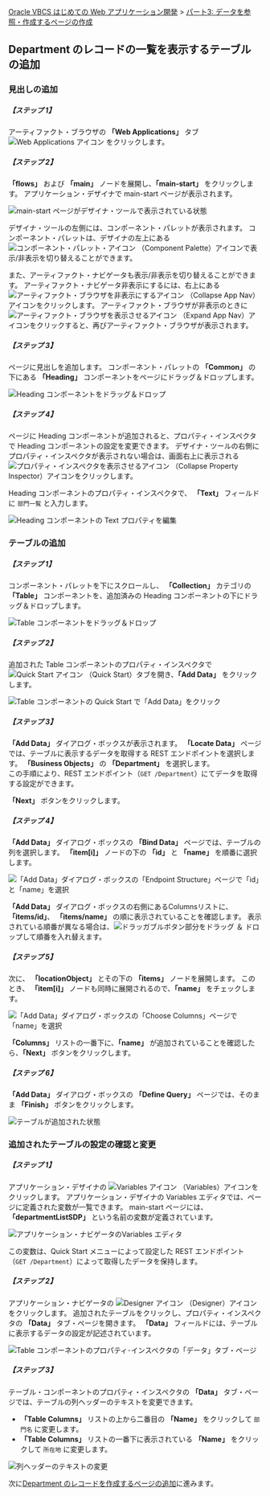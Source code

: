 [Oracle VBCS はじめての Web アプリケーション開発](../../README.md) >
[パート3: データを参照・作成するページの作成](README.md)

## Department のレコードの一覧を表示するテーブルの追加

### 見出しの追加

##### 【ステップ 1】

アーティファクト・ブラウザの **「Web Applications」** タブ
<img src="../icons/vbcsca_webapp_icon.png" alt="Web Applications アイコン">
をクリックします。

##### 【ステップ 2】

**「flows」** および **「main」** ノードを展開し、**「main-start」** をクリックします。
アプリケーション・デザイナで main-start ページが表示されます。

![main-start ページがデザイナ・ツールで表示されている状態](images/main-start.png)

デザイナ・ツールの左側には、コンポーネント・パレットが表示されます。
コンポーネント・パレットは、デザイナの左上にある
<img src="../icons/vbcsca_component_palette.png" alt="コンポーネント・パレット・アイコン">
（Component Palette）アイコンで表示/非表示を切り替えることができます。

また、アーティファクト・ナビゲータも表示/非表示を切り替えることができます。
アーティファクト・ナビゲータ非表示にするには、右上にある
<img src="../icons/vbcs_artifact_browser_close.png" alt="アーティファクト・ブラウザを非表示にするアイコン">
（Collapse App Nav）アイコンをクリックします。
アーティファクト・ブラウザが非表示のときに
<img src="../icons/vbcs_artifact_browser_open.png" alt="アーティファクト・ブラウザを表示させるアイコン">
（Expand App Nav）アイコンをクリックすると、再びアーティファクト・ブラウザが表示されます。

##### 【ステップ 3】

ページに見出しを追加します。
コンポーネント・パレットの **「Common」** の下にある **「Heading」** コンポーネントをページにドラッグ＆ドロップします。

![Heading コンポーネントをドラッグ＆ドロップ](images/heading_dd.png)

##### 【ステップ 4】

ページに Heading コンポーネントが追加されると、プロパティ・インスペクタで Heading コンポーネントの設定を変更できます。
デザイナ・ツールの右側にプロパティ・インスペクタが表示されない場合は、画面右上に表示される
<img src="../icons/vbcs_property_inspector_open.png" alt="プロパティ・インスペクタを表示させるアイコン">
（Collapse Property Inspector）アイコンをクリックします。

Heading コンポーネントのプロパティ・インスペクタで、 **「Text」** フィールドに `部門一覧` と入力します。

![Heading コンポーネントの Text プロパティを編集](images/heading_property_text.png)

### テーブルの追加

##### 【ステップ 1】

コンポーネント・パレットを下にスクロールし、 **「Collection」** カテゴリの **「Table」** コンポーネントを、追加済みの Heading コンポーネントの下にドラッグ＆ドロップします。

![Table コンポーネントをドラッグ＆ドロップ](images/table_dd.png)

##### 【ステップ 2】

追加された Table コンポーネントのプロパティ・インスペクタで
<img src="../icons/vbcscp_qs_icon.png" alt="Quick Start アイコン">
（Quick Start）タブを開き、**「Add Data」** をクリックします。

![Table コンポーネントの Quick Start で「Add Data」をクリック](images/table_quick_start_add_data.png)

##### 【ステップ 3】

**「Add Data」** ダイアログ・ボックスが表示されます。
**「Locate Data」** ページでは、テーブルに表示するデータを取得する REST エンドポイントを選択します。
**「Business Objects」** の **「Department」** を選択します。  
この手順により、REST エンドポイント（`GET /Department`）にてデータを取得する設定ができます。

**「Next」** ボタンをクリックします。

##### 【ステップ 4】

**「Add Data」** ダイアログ・ボックスの **「Bind Data」** ページでは、テーブルの列を選択します。
**「item[i]」** ノードの下の **「id」** と **「name」** を順番に選択します。

![「Add Data」ダイアログ・ボックスの「Endpoint Structure」ページで「id」と「name」を選択](images/012.png)

**「Add Data」** ダイアログ・ボックスの右側にあるColumnsリストに、 **「items/id」**、 **「items/name」** の順に表示されていることを確認します。
表示されている順番が異なる場合は、<img src="../icons/002.png" alt="ドラッガブルボタン">部分をドラッグ ＆ ドロップして順番を入れ替えます。

##### 【ステップ 5】

次に、 **「locationObject」** とその下の **「items」** ノードを展開します。
このとき、 **「item[i]」** ノードも同時に展開されるので、**「name」** をチェックします。

![「Add Data」ダイアログ・ボックスの「Choose Columns」ページで「name」を選択](images/013.png)

**「Columns」** リストの一番下に、**「name」** が追加されていることを確認したら、**「Next」** ボタンをクリックします。

##### 【ステップ 6】

**「Add Data」** ダイアログ・ボックスの **「Define Query」** ページでは、そのまま **「Finish」** ボタンをクリックします。

![テーブルが追加された状態](images/department_table.png)

### 追加されたテーブルの設定の確認と変更

##### 【ステップ 1】

アプリケーション・デザイナの
<img src="../icons/vbcscp_variables_icon.png" alt="Variables アイコン">
（Variables）アイコンをクリックします。
アプリケーション・デザイナの Variables エディタでは、ページに定義された変数が一覧できます。
main-start ページには、 **「departmentListSDP」** という名前の変数が定義されています。

![アプリケーション・ナビゲータのVariables エディタ](images/014.png)

この変数は、Quick Start メニューによって設定した REST エンドポイント（`GET /Department`）によって取得したデータを保持します。

##### 【ステップ 2】

アプリケーション・ナビゲータの
<img src="../icons/vbcscp_designer_icon.png" alt="Designer アイコン">
（Designer）アイコンをクリックします。
追加されたテーブルをクリックし、プロパティ・インスペクタの **「Data」** タブ・ページを開きます。
**「Data」** フィールドには、テーブルに表示するデータの設定が記述されています。

![Table コンポーネントのプロパティ･インスペクタの「データ」タブ・ページ](images/015.png)

##### 【ステップ 3】

テーブル・コンポーネントのプロパティ・インスペクタの **「Data」** タブ・ページでは、テーブルの列ヘッダーのテキストを変更できます。

- **「Table Columns」** リストの上から二番目の **「Name」** をクリックして `部門名` に変更します。
- **「Table Columns」** リストの一番下に表示されている **「Name」** をクリックして `所在地` に変更します。

![列ヘッダーのテキストの変更](images/016.png)  

次に[Department のレコードを作成するページの追加](create_department.md)に進みます。
